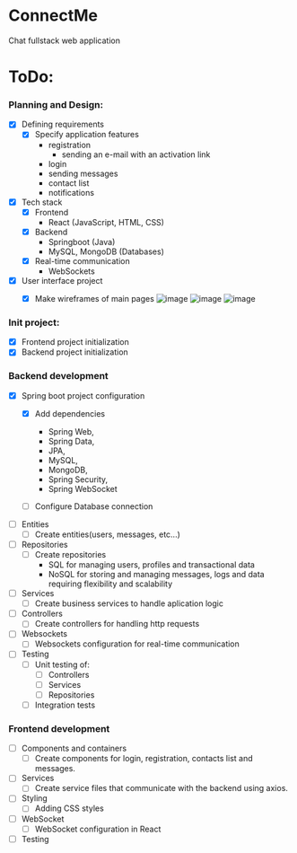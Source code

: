 # ConnectMe
Chat fullstack web application

# ToDo:
### Planning and Design:
- [x] Defining requirements
  - [x] Specify application features
    - registration
      - sending an e-mail with an activation link
    - login
    - sending messages
    - contact list
    - notifications

- [x] Tech stack
  - [x] Frontend
    - React (JavaScript, HTML, CSS)
  - [x] Backend
    - Springboot (Java)
    - MySQL, MongoDB (Databases)
  - [x] Real-time communication
    - WebSockets
- [x] User interface project
  - [x] Make wireframes of main pages
    ![image](https://github.com/Pako2425/ConnectMe/assets/84390058/db8dc910-5d91-470c-b382-a2a22cf9b05c)
    ![image](https://github.com/Pako2425/ConnectMe/assets/84390058/e1777133-deb4-42ca-b59e-a0a302a98fc8)
    ![image](https://github.com/Pako2425/ConnectMe/assets/84390058/9e6d3e4a-c792-40e7-b225-f72f530e4ef4)


### Init project:
- [x] Frontend project initialization
- [x] Backend project initialization

### Backend development
- [x] Spring boot project configuration
  - [x] Add dependencies
    - Spring Web,
    - Spring Data,
    - JPA,
    - MySQL,
    - MongoDB,
    - Spring Security,
    - Spring WebSocket
      
  - [ ] Configure Database connection
- [ ] Entities
  - [ ] Create entities(users, messages, etc...)
- [ ] Repositories
  - [ ] Create repositories
    - SQL for managing users, profiles and transactional data
    - NoSQL for storing and managing messages, logs and data requiring flexibility and scalability
- [ ] Services
  - [ ] Create business services to handle aplication logic
- [ ] Controllers
  - [ ] Create controllers for handling http requests
- [ ] Websockets
  - [ ] Websockets configuration for real-time communication
- [ ] Testing
  - [ ] Unit testing of:
    - [ ] Controllers
    - [ ] Services
    - [ ] Repositories
  - [ ] Integration tests
  
### Frontend development
- [ ] Components and containers
  - [ ] Create components for login, registration, contacts list and messages.
- [ ] Services
  - [ ] Create service files that communicate with the backend using axios.
- [ ] Styling
  - [ ] Adding CSS styles
- [ ] WebSocket
  - [ ] WebSocket configuration in React
- [ ] Testing

